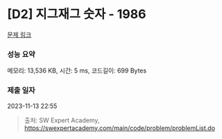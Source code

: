 # [D2] 지그재그 숫자 - 1986 

[문제 링크](https://swexpertacademy.com/main/code/problem/problemDetail.do?contestProbId=AV5PxmBqAe8DFAUq) 

### 성능 요약

메모리: 13,536 KB, 시간: 5 ms, 코드길이: 699 Bytes

### 제출 일자

2023-11-13 22:55



> 출처: SW Expert Academy, https://swexpertacademy.com/main/code/problem/problemList.do
